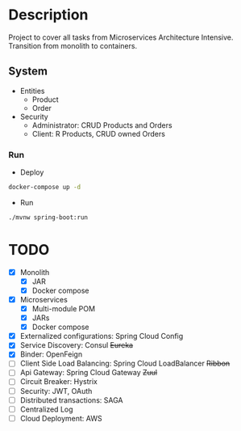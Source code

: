 # Description
Project to cover all tasks from Microservices Architecture Intensive. Transition from monolith to containers.

## System
- Entities
    - Product
    - Order
- Security
    - Administrator: CRUD Products and Orders
    - Client: R Products, CRUD owned Orders

### Run
- Deploy
```bash
docker-compose up -d
```
- Run
```bash
./mvnw spring-boot:run
```

# TODO
- [x] Monolith
    - [x] JAR
    - [x] Docker compose
- [x] Microservices
    - [x] Multi-module POM
    - [x] JARs
    - [x] Docker compose
- [x] Externalized configurations: Spring Cloud Config
- [x] Service Discovery: Consul ~~Eureka~~
- [x] Binder: OpenFeign
- [ ] Client Side Load Balancing: Spring Cloud LoadBalancer ~~Ribbon~~
- [ ] Api Gateway: Spring Cloud Gateway ~~Zuul~~
- [ ] Circuit Breaker: Hystrix
- [ ] Security: JWT, OAuth
- [ ] Distributed transactions: SAGA
- [ ] Centralized Log
- [ ] Cloud Deployment: AWS
